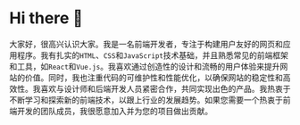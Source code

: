 # Hi there 👋

大家好，很高兴认识大家。我是一名前端开发者，专注于构建用户友好的网页和应用程序。我有扎实的`HTML`、`CSS`和`JavaScript`技术基础，并且熟悉常见的前端框架和工具，如`React`和`Vue.js`。我喜欢通过创造性的设计和流畅的用户体验来提升网站的价值。同时，我也注重代码的可维护性和性能优化，以确保网站的稳定性和高效性。我喜欢与设计师和后端开发人员紧密合作，共同实现出色的产品。我热衷于不断学习和探索新的前端技术，以跟上行业的发展趋势。如果您需要一个热衷于前端开发的团队成员，我很愿意加入并为您的项目做出贡献。
